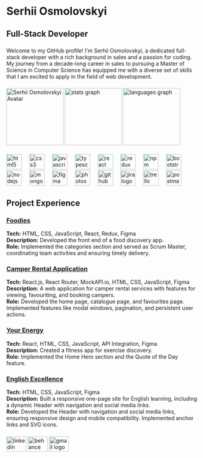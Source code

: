<h1 align="left">Serhii Osmolovskyi</h1>

###

<h2 align="left">Full-Stack Developer</h2>

###

<p align="left">Welcome to my GitHub profile! I'm Serhii Osmolovskyi, a dedicated full-stack developer with a rich background in sales and a passion for coding. My journey from a decade-long career in sales to pursuing a Master of Science in Computer Science has equipped me with a diverse set of skills that I am excited to apply in the field of web development.</p>

###

<div align="left">
  <img align="left" height="150" src="https://drive.google.com/uc?export=view&id=12NjcoNtzloXrq3uMnwktCByriMmfagLm" alt="Serhii Osmolovskyi Avatar" />

</div>

<div align="left">
  <img align="left" src="https://github-readme-stats.vercel.app/api?username=SerhiiOsmolovskyi&hide_title=false&hide_rank=true&show_icons=true&include_all_commits=true&count_private=true&disable_animations=false&theme=dracula&locale=en&hide_border=true&order=1" height="150" alt="stats graph" />
  <img align="left" src="https://github-readme-stats.vercel.app/api/top-langs?username=SerhiiOsmolovskyi&locale=en&hide_title=false&layout=compact&card_width=320&langs_count=8&theme=dracula&hide_border=true&order=2" height="150" alt="languages graph" />
</div>

###

<br clear="both">



###

<div align="left">
  <img src="https://cdn.jsdelivr.net/gh/devicons/devicon/icons/html5/html5-original.svg" height="40" alt="html5 logo" />
  <img width="12" />
  <img src="https://cdn.jsdelivr.net/gh/devicons/devicon/icons/css3/css3-original.svg" height="40" alt="css3 logo" />
  <img width="12" />
  <img src="https://cdn.jsdelivr.net/gh/devicons/devicon/icons/javascript/javascript-original.svg" height="40" alt="javascript logo" />
  <img width="12" />
  <img src="https://cdn.jsdelivr.net/gh/devicons/devicon/icons/typescript/typescript-original.svg" height="40" alt="typescript logo" />
  <img width="12" />
  <img src="https://cdn.jsdelivr.net/gh/devicons/devicon/icons/react/react-original.svg" height="40" alt="react logo" />
  <img width="12" />
  <img src="https://cdn.jsdelivr.net/gh/devicons/devicon/icons/redux/redux-original.svg" height="40" alt="redux logo" />
  <img width="12" />
  <img src="https://cdn.jsdelivr.net/gh/devicons/devicon/icons/npm/npm-original-wordmark.svg" height="40" alt="npm logo" />
  <img width="12" />
  <img src="https://cdn.jsdelivr.net/gh/devicons/devicon/icons/bootstrap/bootstrap-original.svg" height="40" alt="bootstrap logo" />
  <img width="12" />
  <img src="https://cdn.jsdelivr.net/gh/devicons/devicon/icons/nodejs/nodejs-original.svg" height="40" alt="nodejs logo" />
  <img width="12" />
  <img src="https://cdn.jsdelivr.net/gh/devicons/devicon/icons/mongodb/mongodb-original.svg" height="40" alt="mongodb logo" />
  <img width="12" />
  <img src="https://cdn.jsdelivr.net/gh/devicons/devicon/icons/figma/figma-original.svg" height="40" alt="figma logo" />
  <img width="12" />
  <img src="https://cdn.jsdelivr.net/gh/devicons/devicon/icons/photoshop/photoshop-plain.svg" height="40" alt="photoshop logo" />
  <img width="12" />
  <img src="https://cdn.jsdelivr.net/gh/devicons/devicon/icons/github/github-original.svg" height="40" alt="github logo" />
  <img width="12" />
  <img src="https://cdn.jsdelivr.net/gh/devicons/devicon/icons/jira/jira-original.svg" height="40" alt="jira logo" />
  <img width="12" />
  <img src="https://cdn.jsdelivr.net/gh/devicons/devicon/icons/trello/trello-plain.svg" height="40" alt="trello logo" />
  <img width="12" />
  <img src="https://cdn.simpleicons.org/postman/FF6C37" height="40" alt="postman logo" />
</div>



## Project Experience

### [Foodies](https://foodies-front-end.vercel.app/)
**Tech:** HTML, CSS, JavaScript, React, Redux, Figma  
**Description:** Developed the front end of a food discovery app.  
**Role:** Implemented the categories section and served as Scrum Master, coordinating team activities and ensuring timely delivery.

### [Camper Rental Application](https://serhiiosmolovskyi.github.io/goit-test-task/)
**Tech:** React.js, React Router, MockAPI.io, HTML, CSS, JavaScript, Figma   
**Description:** A web application for camper rental services with features for viewing, favouriting, and booking campers.  
**Role:** Developed the home page, catalogue page, and favourites page. Implemented features like modal windows, pagination, and persistent user actions.

### [Your Energy](https://sem-aa.github.io/your-energy-project8/index.html?filter=Muscles)
**Tech:** React, HTML, CSS, JavaScript, API Integration, Figma  
**Description:** Created a fitness app for exercise discovery.  
**Role:** Implemented the Home Hero section and the Quote of the Day feature.

### [English Excellence](https://oksanadonchuk.github.io/Project_group_8/#about-us)
**Tech:** HTML, CSS, JavaScript, Figma  
**Description:** Built a responsive one-page site for English learning, including a dynamic Header with navigation and social media links.  
**Role:** Developed the Header with navigation and social media links, ensuring responsive design and mobile compatibility. Implemented anchor links and SVG icons.

###

<div align="left">
  <a href="https://www.linkedin.com/in/serhii-osmolovskyi/" target="_blank"><img src="https://raw.githubusercontent.com/maurodesouza/profile-readme-generator/master/src/assets/icons/social/linkedin/default.svg" width="52" height="40" alt="linkedin logo" /></a>
  <a href="https://www.behance.net/serhiiosmolovskyi/" target="_blank"><img src="https://raw.githubusercontent.com/maurodesouza/profile-readme-generator/master/src/assets/icons/social/behance/default.svg" width="52" height="40" alt="behance logo" /></a>
  <a href="mailto:Osmolovsky.S@gmail.com"><img src="https://raw.githubusercontent.com/maurodesouza/profile-readme-generator/master/src/assets/icons/social/gmail/default.svg" width="52" height="40" alt="gmail logo" /></a>
</div>

###

